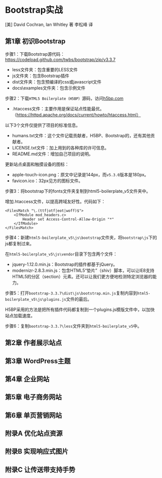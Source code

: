Bootstrap实战
===============

[美] David Cochran, lan Whitley 著 李松峰 译

第1章 初识Bootstrap
-------------------

步骤1：下载Bootstrap源代码：https://codeload.github.com/twbs/bootstrap/zip/v3.3.7

- less文件夹：包含重要的LESS文件
- js文件夹：包含Bootstrap插件
- dist文件夹：包含预编译的css或javascript文件
- docs\examples文件夹：包含示例文件

步骤2：下载`HTML5 Boilerplate（H5BP）`源码，访问[h5bp.com](http://h5bp.com)

- .htaccess文件：主要作用是保证站点性能最优。（https://httpd.apache.org/docs/current/howto/htaccess.html）

以下3个文件仅提供了项目的标准信息。

- humans.txt文件：这个文件记载贡献者，H5BP、Bootstrap的，还有其他贡献者。
- LICENSE.txt文件：加上用到的各种库的许可信息。
- README.md文件：增加自己项目的说明。

更新站点桌面和触摸设备的图标：

- apple-touch-icon.png：原文中记录是144px，而`v5.3.0`版本是180px。
- favicon.ico：32px见方的图标文件。

步骤3：将bootstrap下的fonts文件夹复制到html5-boilerplate_v5文件夹中。

增加.htaccess文件，以提高跨域友好性。代码如下：

```
<FilesMatch "\.(ttf|otf|eot|woff)$">
    <IfModule mod_headers.c>
        Header set Access-Control-Allow-Origin "*"
    </IfModule>
</FilesMatch>
```

步骤4：新建`html5-boilerplate_v5\js\bootstrap`文件夹，将`bootstrap\js`下的js都复制过来。

在`html5-boilerplate_v5\js\vendor`目录下包含两个文件：

- jquery-1.12.0.min.js：Bootstrap的插件都基于jQuery。
- modernizr-2.8.3.min.js：包含HTML5“垫片”（shiv）脚本，可以让IE8支持HTML5的分区（section）元素。还可以让我们更方便地检测特定浏览器的能力。

步骤5：打开`bootstrap-3.3.7\dist\js\bootstrap.min.js`复制内容到`html5-boilerplate_v5\js\plugins.js`文件的最后。

H5BP采用的方法是把所有插件代码都复制到一个plugins.js模版文件中，以加快站点加载速度。

步骤6：复制`bootstrap-3.3.7\less`文件夹到`html5-boilerplate_v5`中。

第2章 作者展示站点
-------------------

第3章 WordPress主题
-------------------

第4章 企业网站
-------------------

第5章 电子商务网站
-------------------

第6章 单页营销网站
-------------------

附录A 优化站点资源
-------------------

附录B 实现响应式图片
-------------------

附录C 让传送带支持手势
-------------------